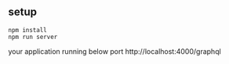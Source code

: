 ## setup

```
npm install
npm run server
```

your application running below port http://localhost:4000/graphql